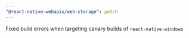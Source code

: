 ```yaml
---
"@react-native-webapis/web-storage": patch
---
```


Fixed build errors when targeting canary builds of `react-native-windows`

